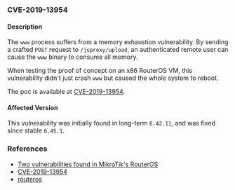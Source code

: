 ### CVE-2019-13954

#### Description

The `www` process suffers from a memory exhaustion vulnerability. By sending a crafted `POST` request to `/jsproxy/upload`, an authenticated remote user can cause the `www` binary to consume all memory. 

When testing the proof of concept on an x86 RouterOS VM, this vulnerability didn't just crash `www` but caused the whole system to reboot.

The poc is available at [CVE-2019-13954](https://github.com/tenable/routeros/tree/master/poc/cve_2019_13954/src/main.cpp).

#### Affected Version

This vulnerability was initially found in long-term  `6.42.11`, and was fixed since stable `6.45.1`.

### References

+ [Two vulnerabilities found in MikroTik's RouterOS](https://seclists.org/fulldisclosure/2019/Jul/20)
+ [CVE-2019-13954](https://github.com/tenable/routeros/tree/master/poc/cve_2019_13954)
+ [routeros](https://github.com/tenable/routeros)








